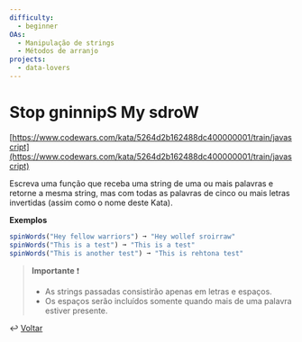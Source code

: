 ```yaml
---
difficulty:
  - beginner
OAs:
  - Manipulação de strings
  - Métodos de arranjo
projects:
  - data-lovers
---
```


# Stop gninnipS My sdroW

[https://www.codewars.com/kata/5264d2b162488dc400000001/train/javascript](https://www.codewars.com/kata/5264d2b162488dc400000001/train/javascript)

Escreva uma função que receba uma string de uma ou mais palavras e retorne a
mesma string, mas com todas as palavras de cinco ou mais letras invertidas
(assim como o nome deste Kata).

**Exemplos**

```js
spinWords("Hey fellow warriors") ➞ "Hey wollef sroirraw"
spinWords("This is a test") ➞ "This is a test"
spinWords("This is another test") ➞ "This is rehtona test"
```

> **Importante** ❗
>
> - As strings passadas consistirão apenas em letras e espaços.
> - Os espaços serão incluídos somente quando mais de uma palavra estiver
>   presente.

↩️ [Voltar](../../README.md)
